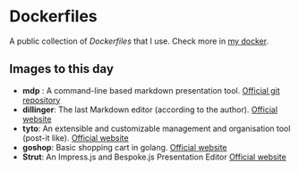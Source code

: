 # Dockerfiles
A public collection of *Dockerfiles* that I use. Check more in [my docker](https://hub.docker.com/u/silgon/).

## Images to this day
- **mdp** :  A command-line based markdown presentation tool. [Official git repository](https://github.com/visit1985/mdp)
- **dillinger**:  The last Markdown editor (according to the author). [Official website](http://dillinger.io)
- **tyto**:  An extensible and customizable management and organisation tool (post-it like). [Official website](https://github.com/jh3y/tyto)
- **goshop**:  Basic shopping cart in golang. [Official website](https://github.com/rofrol/goshop)
- **Strut**: An Impress.js and Bespoke.js Presentation Editor [Official website](http://strut.io )
